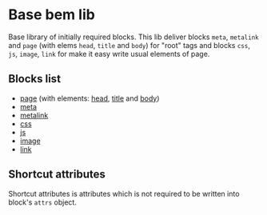 # Base bem lib

Base library of initially required blocks. This lib deliver blocks `meta`, `metalink` and `page` (with elems `head`, `title` and `body`) for "root" tags and blocks `css`, `js`, `image`, `link` for make it easy write usual elements of page.

## Blocks list

* [page](#page) (with elements: [head](#head), [title](title) and [body](#body))
* [meta](#meta) 
* [metalink](#metalink)
* [css](#css)
* [js](#js)
* [image](#image)
* [link](#link)

## Shortcut attributes

Shortcut attributes is attributes which is not required to be written into block's `attrs` object.
